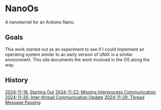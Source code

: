 # NanoOs

A nanokernel for an Arduino Nano.

## Goals

This work started out as an experiment to see if I could implement an operating system similar to an early version of UNIX in a similar environment.  This site documents the work involved in the OS along the way.

## History

[2024-11-18: Starting Out](2024-11-18_Starting-Out.md)
[2024-11-22: Missing Interprocess Communication](2024-11-22_Missing-Interprocess-Communication.md)
[2024-11-26: Inter-thread Communication Update](2024-11-26_Inter-thread-Communication-Update.md)
[2024-11-29: Thread Message Passing](2024-11-29_Thread-Message-Passing.md)


